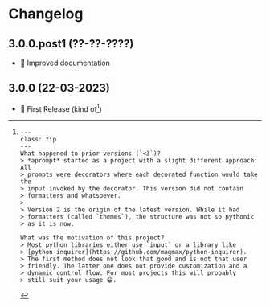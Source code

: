 # Changelog

## 3.0.0.post1 (??-??-????)

* 📄 Improved documentation

## 3.0.0 (22-03-2023)

* 🌠 First Release (kind of[^1])


[^1]: 
    ```{admonition} Background Knowledge
    ---
    class: tip
    ---
    What happened to prior versions (`<3`)?
    > *aprompt* started as a project with a slight different approach: All
    > prompts were decorators where each decorated function would take the
    > input invoked by the decorator. This version did not contain
    > formatters and whatsoever.
    > 
    > Version 2 is the origin of the latest version. While it had
    > formatters (called `themes`), the structure was not so pythonic
    > as it is now.

    What was the motivation of this project?
    > Most python libraries either use `input` or a library like
    > [python-inquirer](https://github.com/magmax/python-inquirer).
    > The first method does not look that good and is not that user
    > friendly. The latter one does not provide customization and a
    > dynamic control flow. For most projects this will probably
    > still suit your usage 😁.
    ```
